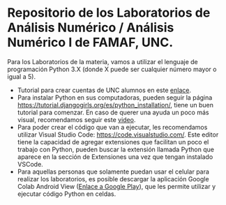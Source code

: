 # Repositorio de los Laboratorios de Análisis Numérico / Análisis Numérico I de FAMAF, UNC.

Para los Laboratorios de la materia, vamos a utilizar el lenguaje de programación Python 3.X (donde X puede ser cualquier número mayor o igual a 5).

- Tutorial para crear cuentas de UNC alumnos en este [enlace](https://drive.google.com/file/d/11nR71cR_xZZSinTbtU7BlExpZlywc0LO/view?usp=sharing).
- Para instalar Python en sus computadoras, pueden seguir la página https://tutorial.djangogirls.org/es/python_installation/, tiene un buen tutorial para comenzar. En caso de querer una ayuda un poco más visual, recomendamos seguir este [video](https://www.youtube.com/watch?v=9fNKy9zOPkg).
- Para poder crear el código que van a ejecutar, les recomendamos utilizar Visual Studio Code: https://code.visualstudio.com/. Este editor tiene la capacidad de agregar extensiones que facilitan un poco el trabajo con Python, pueden buscar la extensión llamada Python que aparece en la sección de Extensiones una vez que tengan instalado VSCode.
- Para aquellas personas que solamente puedan usar el celular para realizar los laboratorios, es posible descargar la aplicación Google Colab Android View ([Enlace a Google Play](https://play.google.com/store/apps/details?id=com.WeDevelopinPk.colabandroidwebview)), que les permite utilizar y ejecutar código Python en celdas.
